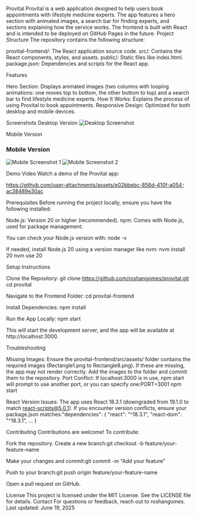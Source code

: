 Provital
Provital is a web application designed to help users book appointments with lifestyle medicine experts. The app features a hero section with animated images, a search bar for finding experts, and sections explaining how the service works. The frontend is built with React and is intended to be deployed on GitHub Pages in the future.
Project Structure
The repository contains the following structure:

provital-frontend/: The React application source code.
src/: Contains the React components, styles, and assets.
public/: Static files like index.html.
package.json: Dependencies and scripts for the React app.



Features

Hero Section: Displays animated images (two columns with looping animations: one moves top to bottom, the other bottom to top) and a search bar to find lifestyle medicine experts.
How It Works: Explains the process of using Provital to book appointments.
Responsive Design: Optimized for both desktop and mobile devices.

Screenshots
Desktop Version
![Desktop Screenshot](images/Desktop-ss.png)

Mobile Version
### Mobile Version
![Mobile Screenshot 1](images/MobileS1.jpg)
![Mobile Screenshot 2](images/MobileS2.jpg)

Demo Video
Watch a demo of the Provital app:

https://github.com/user-attachments/assets/e02bbebc-856d-410f-a054-ac38489e30ac


Prerequisites
Before running the project locally, ensure you have the following installed:

Node.js: Version 20 or higher (recommended).
npm: Comes with Node.js, used for package management.

You can check your Node.js version with:
node -v

If needed, install Node.js 20 using a version manager like nvm:
nvm install 20
nvm use 20

Setup Instructions

Clone the Repository:
git clone https://github.com/roshangomes/provital.git
cd provital


Navigate to the Frontend Folder:
cd provital-frontend


Install Dependencies:
npm install


Run the App Locally:
npm start

This will start the development server, and the app will be available at http://localhost:3000.


Troubleshooting

Missing Images: Ensure the provital-frontend/src/assets/ folder contains the required images (Rectangle1.png to Rectangle8.png). If these are missing, the app may not render correctly. Add the images to the folder and commit them to the repository.
Port Conflict: If localhost:3000 is in use, npm start will prompt to use another port, or you can specify one:PORT=3001 npm start


React Version Issues: The app uses React 18.3.1 (downgraded from 19.1.0 to match react-scripts@5.0.1). If you encounter version conflicts, ensure your package.json matches:"dependencies": {
  "react": "^18.3.1",
  "react-dom": "^18.3.1",
  ...
}



Contributing
Contributions are welcome! To contribute:

Fork the repository.
Create a new branch:git checkout -b feature/your-feature-name


Make your changes and commit:git commit -m "Add your feature"


Push to your branch:git push origin feature/your-feature-name


Open a pull request on GitHub.

License
This project is licensed under the MIT License. See the LICENSE file for details.
Contact
For questions or feedback, reach out to roshangomes.
Last updated: June 19, 2025

